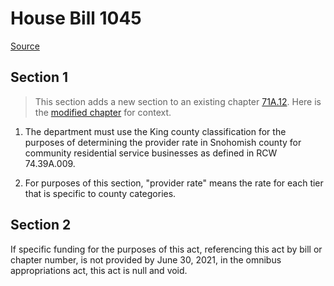 # House Bill 1045

[Source](http://lawfilesext.leg.wa.gov/biennium/2021-22/Pdf/Bills/House%20Bills/1045.pdf)
## Section 1
> This section adds a new section to an existing chapter [71A.12](/rcw/71A_developmental_disabilities/71A.12_state_services.md). Here is the [modified chapter](rcw/71A_developmental_disabilities/71A.12_state_services.md) for context.

1. The department must use the King county classification for the purposes of determining the provider rate in Snohomish county for community residential service businesses as defined in RCW 74.39A.009.

2. For purposes of this section, "provider rate" means the rate for each tier that is specific to county categories.


## Section 2
If specific funding for the purposes of this act, referencing this act by bill or chapter number, is not provided by June 30, 2021, in the omnibus appropriations act, this act is null and void.

